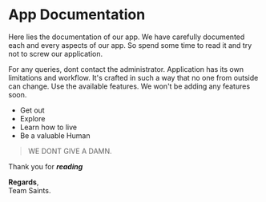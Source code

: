 # App Documentation
Here lies the documentation of our app. We have carefully documented each and every aspects of our app. So spend some time to read it and try not to screw our application.

For any queries, dont contact the administrator. Application has its own limitations and workflow. It's crafted in such a way that no one from outside can change. Use the available features. We won't be adding any features soon.

 - Get out
 - Explore
 - Learn how to live
 - Be a valuable Human

> WE DONT GIVE A DAMN.

Thank you for ***reading***

**Regards**,<br/>Team Saints.
